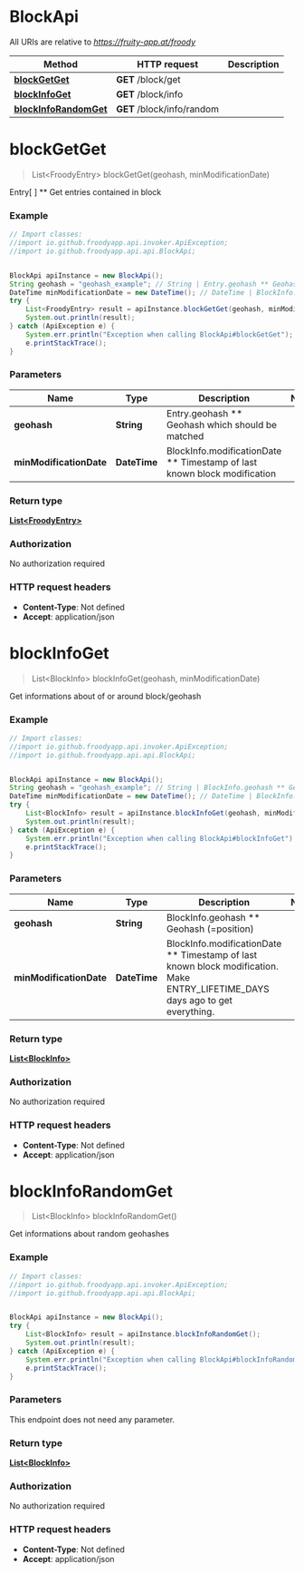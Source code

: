 # BlockApi

All URIs are relative to *https://fruity-app.at/froody*

Method | HTTP request | Description
------------- | ------------- | -------------
[**blockGetGet**](BlockApi.md#blockGetGet) | **GET** /block/get | 
[**blockInfoGet**](BlockApi.md#blockInfoGet) | **GET** /block/info | 
[**blockInfoRandomGet**](BlockApi.md#blockInfoRandomGet) | **GET** /block/info/random | 


<a name="blockGetGet"></a>
# **blockGetGet**
> List&lt;FroodyEntry&gt; blockGetGet(geohash, minModificationDate)



Entry[ ] ** Get entries contained in block

### Example
```java
// Import classes:
//import io.github.froodyapp.api.invoker.ApiException;
//import io.github.froodyapp.api.api.BlockApi;


BlockApi apiInstance = new BlockApi();
String geohash = "geohash_example"; // String | Entry.geohash ** Geohash which should be matched
DateTime minModificationDate = new DateTime(); // DateTime | BlockInfo.modificationDate ** Timestamp of last known block modification
try {
    List<FroodyEntry> result = apiInstance.blockGetGet(geohash, minModificationDate);
    System.out.println(result);
} catch (ApiException e) {
    System.err.println("Exception when calling BlockApi#blockGetGet");
    e.printStackTrace();
}
```

### Parameters

Name | Type | Description  | Notes
------------- | ------------- | ------------- | -------------
 **geohash** | **String**| Entry.geohash ** Geohash which should be matched |
 **minModificationDate** | **DateTime**| BlockInfo.modificationDate ** Timestamp of last known block modification |

### Return type

[**List&lt;FroodyEntry&gt;**](FroodyEntry.md)

### Authorization

No authorization required

### HTTP request headers

 - **Content-Type**: Not defined
 - **Accept**: application/json

<a name="blockInfoGet"></a>
# **blockInfoGet**
> List&lt;BlockInfo&gt; blockInfoGet(geohash, minModificationDate)



Get informations about of or around block/geohash

### Example
```java
// Import classes:
//import io.github.froodyapp.api.invoker.ApiException;
//import io.github.froodyapp.api.api.BlockApi;


BlockApi apiInstance = new BlockApi();
String geohash = "geohash_example"; // String | BlockInfo.geohash ** Geohash (=position) 
DateTime minModificationDate = new DateTime(); // DateTime | BlockInfo.modificationDate ** Timestamp of last known block modification. Make ENTRY_LIFETIME_DAYS days ago to get everything.
try {
    List<BlockInfo> result = apiInstance.blockInfoGet(geohash, minModificationDate);
    System.out.println(result);
} catch (ApiException e) {
    System.err.println("Exception when calling BlockApi#blockInfoGet");
    e.printStackTrace();
}
```

### Parameters

Name | Type | Description  | Notes
------------- | ------------- | ------------- | -------------
 **geohash** | **String**| BlockInfo.geohash ** Geohash (&#x3D;position)  |
 **minModificationDate** | **DateTime**| BlockInfo.modificationDate ** Timestamp of last known block modification. Make ENTRY_LIFETIME_DAYS days ago to get everything. |

### Return type

[**List&lt;BlockInfo&gt;**](BlockInfo.md)

### Authorization

No authorization required

### HTTP request headers

 - **Content-Type**: Not defined
 - **Accept**: application/json

<a name="blockInfoRandomGet"></a>
# **blockInfoRandomGet**
> List&lt;BlockInfo&gt; blockInfoRandomGet()



Get informations about random geohashes

### Example
```java
// Import classes:
//import io.github.froodyapp.api.invoker.ApiException;
//import io.github.froodyapp.api.api.BlockApi;


BlockApi apiInstance = new BlockApi();
try {
    List<BlockInfo> result = apiInstance.blockInfoRandomGet();
    System.out.println(result);
} catch (ApiException e) {
    System.err.println("Exception when calling BlockApi#blockInfoRandomGet");
    e.printStackTrace();
}
```

### Parameters
This endpoint does not need any parameter.

### Return type

[**List&lt;BlockInfo&gt;**](BlockInfo.md)

### Authorization

No authorization required

### HTTP request headers

 - **Content-Type**: Not defined
 - **Accept**: application/json

